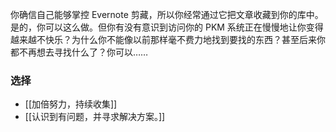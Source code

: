 你确信自己能够掌控 Evernote 剪藏，所以你经常通过它把文章收藏到你的库中。是的，你可以这么做。但你有没有意识到访问你的 PKM 系统正在慢慢地让你变得越来越不快乐？为什么你不能像以前那样毫不费力地找到要找的东西？甚至后来你都不再想去寻找什么了？你可以……

### 选择
- [[加倍努力，持续收集]]
- [[认识到有问题，并寻求解决方案。]] 
